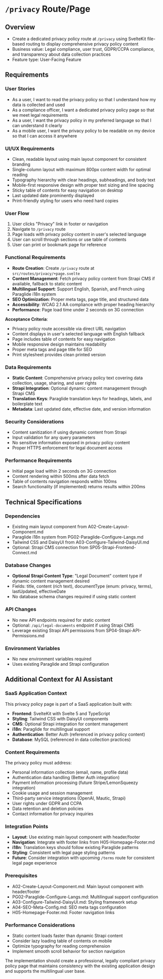 # `/privacy` Route/Page

## Overview
- Create a dedicated privacy policy route at `/privacy` using SvelteKit file-based routing to display comprehensive privacy policy content
- Business value: Legal compliance, user trust, GDPR/CCPA compliance, and transparency about data collection practices
- Feature type: User-Facing Feature

## Requirements

### User Stories
- As a user, I want to read the privacy policy so that I understand how my data is collected and used
- As a compliance officer, I want a dedicated privacy policy page so that we meet legal requirements
- As a user, I want the privacy policy in my preferred language so that I can understand it clearly
- As a mobile user, I want the privacy policy to be readable on my device so that I can access it anywhere

### UI/UX Requirements
- Clean, readable layout using main layout component for consistent branding
- Single-column layout with maximum 800px content width for optimal reading
- Typography hierarchy with clear headings, subheadings, and body text
- Mobile-first responsive design with proper text sizing and line spacing
- Sticky table of contents for easy navigation on desktop
- Last updated date prominently displayed
- Print-friendly styling for users who need hard copies

### User Flow
1. User clicks "Privacy" link in footer or navigation
2. Navigate to `/privacy` route
3. Page loads with privacy policy content in user's selected language
4. User can scroll through sections or use table of contents
5. User can print or bookmark page for reference

### Functional Requirements
- **Route Creation**: Create `/privacy` route at `src/routes/privacy/+page.svelte`
- **Content Management**: Fetch privacy policy content from Strapi CMS if available, fallback to static content
- **Multilingual Support**: Support English, Spanish, and French using Paraglide i18n system
- **SEO Optimization**: Proper meta tags, page title, and structured data
- **Accessibility**: WCAG 2.1 AA compliance with proper heading hierarchy
- **Performance**: Page load time under 2 seconds on 3G connection

**Acceptance Criteria**:
- Privacy policy route accessible via direct URL navigation
- Content displays in user's selected language with English fallback
- Page includes table of contents for easy navigation
- Mobile responsive design maintains readability
- Proper meta tags and page title for SEO
- Print stylesheet provides clean printed version

### Data Requirements
- **Static Content**: Comprehensive privacy policy text covering data collection, usage, sharing, and user rights
- **Strapi Integration**: Optional dynamic content management through Strapi CMS
- **Translation Keys**: Paraglide translation keys for headings, labels, and boilerplate text
- **Metadata**: Last updated date, effective date, and version information

### Security Considerations
- Content sanitization if using dynamic content from Strapi
- Input validation for any query parameters
- No sensitive information exposed in privacy policy content
- Proper HTTPS enforcement for legal document access

### Performance Requirements
- Initial page load within 2 seconds on 3G connection
- Content rendering within 500ms after data fetch
- Table of contents navigation responds within 100ms
- Search functionality (if implemented) returns results within 200ms

## Technical Specifications

### Dependencies
- Existing main layout component from A02-Create-Layout-Component.md
- Paraglide i18n system from PG02-Paraglide-Configure-Langs.md
- Tailwind CSS and DaisyUI from A03-Configure-Tailwind-DaisyUI.md
- Optional: Strapi CMS connection from SP05-Strapi-Frontend-Connect.md

### Database Changes
- **Optional Strapi Content Type**: "Legal Document" content type if dynamic content management desired
- Fields: title, content (rich text), documentType (enum: privacy, terms), lastUpdated, effectiveDate
- No database schema changes required if using static content

### API Changes
- No new API endpoints required for static content
- Optional: `/api/legal-documents` endpoint if using Strapi CMS
- Leverage existing Strapi API permissions from SP04-Strapi-API-Permissions.md

### Environment Variables
- No new environment variables required
- Uses existing Paraglide and Strapi configuration

## Additional Context for AI Assistant

### SaaS Application Context
This privacy policy page is part of a SaaS application built with:
- **Frontend**: SvelteKit with Svelte 5 and TypeScript
- **Styling**: Tailwind CSS with DaisyUI components
- **CMS**: Optional Strapi integration for content management
- **i18n**: Paraglide for multilingual support
- **Authentication**: Better Auth (referenced in privacy policy content)
- **Database**: MySQL (referenced in data collection practices)

### Content Requirements
The privacy policy must address:
- Personal information collection (email, name, profile data)
- Authentication data handling (Better Auth integration)
- Payment information processing (future Stripe/LemonSqueezy integration)
- Cookie usage and session management
- Third-party service integrations (OpenAI, Mautic, Strapi)
- User rights under GDPR and CCPA
- Data retention and deletion policies
- Contact information for privacy inquiries

### Integration Points
- **Layout**: Use existing main layout component with header/footer
- **Navigation**: Integrate with footer links from H05-Homepage-Footer.md
- **i18n**: Translation keys should follow existing Paraglide patterns
- **Styling**: Consistent with legal page styling patterns
- **Future**: Consider integration with upcoming `/terms` route for consistent legal page experience

### Prerequisites
- A02-Create-Layout-Component.md: Main layout component with header/footer
- PG02-Paraglide-Configure-Langs.md: Multilingual support configuration
- A03-Configure-Tailwind-DaisyUI.md: Styling framework setup
- A04-SEO-Meta-Config.md: SEO meta tags configuration
- H05-Homepage-Footer.md: Footer navigation links

### Performance Considerations
- Static content loads faster than dynamic Strapi content
- Consider lazy loading table of contents on mobile
- Optimize typography for reading comprehension
- Implement smooth scroll behavior for section navigation

The implementation should create a professional, legally compliant privacy policy page that maintains consistency with the existing application design and supports the multilingual user base.